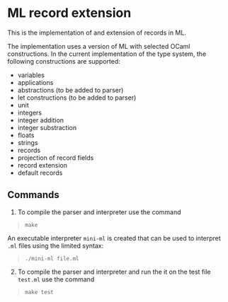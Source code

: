 # ML record extension

This is the implementation of and extension of records in ML.

The implementation uses a version of ML with selected OCaml constructions. In the current implementation of the type system, the following constructions are supported:
- variables
- applications
- abstractions (to be added to parser)
- let constructions (to be added to parser)
- unit
- integers
- integer addition
- integer substraction
- floats
- strings
- records
- projection of record fields
- record extension
- default records

## Commands
1. To compile the parser and interpreter use the command
> `make`

An executable interpreter `mini-ml` is created that can be used to interpret `.ml` files using the limited syntax:
> `./mini-ml file.ml`

2. To compile the parser and interpreter and run the it on the test file `test.ml` use the command
> `make test`
